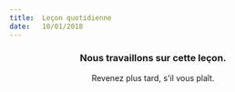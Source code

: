 ```yaml
---
title:  Leçon quotidienne
date:   10/01/2018
---
```


### <center>Nous travaillons sur cette leçon.</center>
<center>Revenez plus tard, s'il vous plaît.</center>